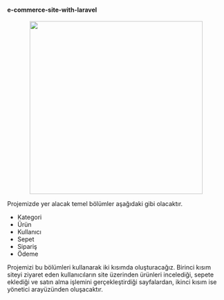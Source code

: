 <h4>e-commerce-site-with-laravel</h4>
<p align="center"><img src="https://res.cloudinary.com/dtfbvvkyp/image/upload/v1566331377/laravel-logolockup-cmyk-red.svg" width="400"></p>


Projemizde yer alacak temel bölümler aşağıdaki gibi olacaktır.
   <ul>
      <li>Kategori</li>
      <li>Ürün</li>
      <li>Kullanıcı</li>
      <li>Sepet</li>
      <li>Sipariş</li>
      <li>Ödeme</li>
   </ul>
Projemizi bu bölümleri kullanarak iki kısımda oluşturacağız. Birinci kısım siteyi ziyaret eden kullanıcıların site üzerinden ürünleri incelediği, sepete eklediği ve satın alma işlemini gerçekleştirdiği sayfalardan, ikinci kısım ise yönetici arayüzünden oluşacaktır.